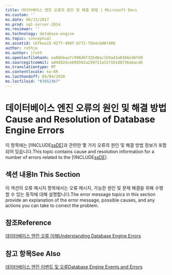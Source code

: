 ```yaml
---
title: 데이터베이스 엔진 오류의 원인 및 해결 방법 | Microsoft Docs
ms.custom: ''
ms.date: 06/13/2017
ms.prod: sql-server-2014
ms.reviewer: ''
ms.technology: database-engine
ms.topic: conceptual
ms.assetid: cbfbea15-9277-498f-b772-75b4cb06f408
author: rothja
ms.author: jroth
ms.openlocfilehash: ea86bbaa7c998d6f32b48ac1b9a43a0366e36fd9
ms.sourcegitcommit: ad4d92dce894592a259721a1571b1d8736abacdb
ms.translationtype: MT
ms.contentlocale: ko-KR
ms.lasthandoff: 08/04/2020
ms.locfileid: "87652367"
---
```

# <a name="cause-and-resolution-of-database-engine-errors"></a><span data-ttu-id="a60fb-102">데이터베이스 엔진 오류의 원인 및 해결 방법</span><span class="sxs-lookup"><span data-stu-id="a60fb-102">Cause and Resolution of Database Engine Errors</span></span>
  <span data-ttu-id="a60fb-103">이 항목에는 [!INCLUDE[ssDE](../includes/ssde-md.md)]과 관련한 몇 가지 오류의 원인 및 해결 방법 정보가 포함되어 있습니다.</span><span class="sxs-lookup"><span data-stu-id="a60fb-103">This topic contains cause and resolution information for a number of errors related to the [!INCLUDE[ssDE](../includes/ssde-md.md)].</span></span>  
  
## <a name="in-this-section"></a><span data-ttu-id="a60fb-104">섹션 내용</span><span class="sxs-lookup"><span data-stu-id="a60fb-104">In This Section</span></span>  
 <span data-ttu-id="a60fb-105">이 섹션의 오류 메시지 항목에서는 오류 메시지, 가능한 원인 및 문제 해결을 위해 수행할 수 있는 동작에 대해 설명합니다.</span><span class="sxs-lookup"><span data-stu-id="a60fb-105">The error message topics in this section provide an explanation of the error message, possible causes, and any actions you can take to correct the problem.</span></span>  
  
## <a name="reference"></a><span data-ttu-id="a60fb-106">참조</span><span class="sxs-lookup"><span data-stu-id="a60fb-106">Reference</span></span>  
 [<span data-ttu-id="a60fb-107">데이터베이스 엔진 오류 이해</span><span class="sxs-lookup"><span data-stu-id="a60fb-107">Understanding Database Engine Errors</span></span>](../relational-databases/native-client-ole-db-errors/errors.md)  
  
## <a name="see-also"></a><span data-ttu-id="a60fb-108">참고 항목</span><span class="sxs-lookup"><span data-stu-id="a60fb-108">See Also</span></span>  
 [<span data-ttu-id="a60fb-109">데이터베이스 엔진 이벤트 및 오류</span><span class="sxs-lookup"><span data-stu-id="a60fb-109">Database Engine Events and Errors</span></span>](../relational-databases/errors-events/database-engine-events-and-errors.md)  
  
  
